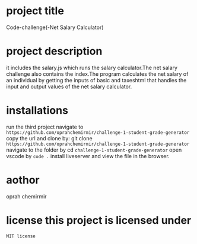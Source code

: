 # project title
Code-challenge(-Net Salary Calculator) 
# project description 
it includes the salary.js which runs the salary calculator.The net salary challenge also contains the index.The program calculates the net salary of an individual by getting the inputs of basic and taxeshtml that handles the input and output values of the net salary calculator. 
# installations
  run the third project navigate to `https://github.com/oprahchemirmir/challenge-1-student-grade-generator` 
  copy the url and clone by: git clone `https://github.com/oprahchemirmir/challenge-1-student-grade-generator` navigate to the folder by cd `challenge-1-student-grade-generator` open vscode by `code .` install liveserver and view the file in the browser.
  # aothor
   oprah chemirmir
   # license this project is licensed under
    MIT license

  
